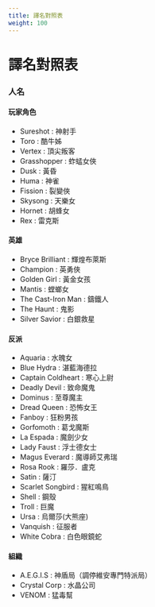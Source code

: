 ```yaml
---
title: 譯名對照表
weight: 100
---
```

# 譯名對照表


### 人名
#### 玩家角色
* Sureshot : 神射手
* Toro : 酷牛姊
* Vertex : 頂尖叛客
* Grasshopper : 蚱蜢女俠
* Dusk : 黃昏
* Huma : 神雀
* Fission : 裂變俠
* Skysong : 天樂女
* Hornet : 胡蜂女
* Rex : 雷克斯

#### 英雄
* Bryce Brilliant : 輝煌布萊斯
* Champion : 英勇俠
* Golden Girl : 黃金女孩
* Mantis : 螳螂女
* The Cast-Iron Man : 鑄鐵人
* The Haunt : 鬼影
* Silver Savior : 白銀救星

#### 反派
* Aquaria : 水魄女
* Blue Hydra : 湛藍海德拉
* Captain Coldheart : 寒心上尉
* Deadly Devil : 致命魔鬼
* Dominus : 至尊魔主
* Dread Queen : 恐怖女王
* Fanboy : 狂粉男孩
* Gorfomoth : 葛戈魔斯
* La Espada : 魔劍少女
* Lady Faust : 浮士德女士
* Magus Everard : 魔導師艾弗瑞
* Rosa Rook : 羅莎．盧克
* Satin : 薩汀
* Scarlet Songbird : 猩紅鳴鳥
* Shell : 鋼殼
* Troll : 巨魔
* Ursa : 烏爾莎(大熊座)
* Vanquish : 征服者
* White Cobra : 白色眼鏡蛇

#### 組織
* A.E.G.I.S : 神盾局（調停維安專門特派局）
* Crystal Corp : 水晶公司
* VENOM : 猛毒幫
